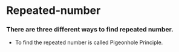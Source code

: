 # Repeated-number
### There are three different ways to find repeated number.
- To find the repeated number  is  called Pigeonhole Principle.
